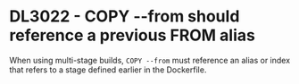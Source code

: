 # DL3022 - COPY --from should reference a previous FROM alias

When using multi-stage builds, `COPY --from` must reference an alias or index
that refers to a stage defined earlier in the Dockerfile.

